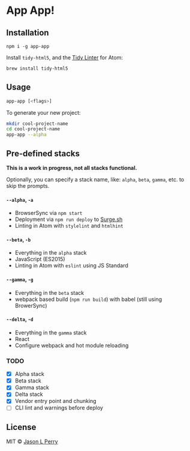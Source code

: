 # App App!

## Installation

`npm i -g app-app`

Install `tidy-html5`, and the [Tidy Linter](https://atom.io/packages/linter-tidy) for Atom:

```bash
brew install tidy-html5
```

## Usage

```bash
app-app [<flags>]
```

To generate your new project:

```bash
mkdir cool-project-name
cd cool-project-name
app-app --alpha
```

## Pre-defined stacks

**This is a work in progress, not all stacks functional.**

Optionally, you can specify a stack name, like: `alpha`, `beta`, `gamma`, etc. to skip the prompts.

#### `--alpha`, `-a`

- BrowserSync via `npm start`
- Deployment via `npm run deploy` to [Surge.sh](https://surge.sh)
- Linting in Atom with `stylelint` and `htmlhint`

#### `--beta`, `-b`

- Everything in the `alpha` stack
- JavaScript (ES2015)
- Linting in Atom with `eslint` using JS Standard

#### `--gamma`, `-g`

- Everything in the `beta` stack
- webpack based build (`npm run build`) with babel (still using BrowerSync)

#### `--delta`, `-d`

- Everything in the `gamma` stack
- React
- Configure webpack and hot module reloading

### TODO

- [x] Alpha stack
- [x] Beta stack
- [x] Gamma stack
- [x] Delta stack
- [x] Vendor entry point and chunking
- [ ] CLI lint and warnings before deploy

## License

MIT &copy; [Jason L Perry](https://github.com/ambethia)
